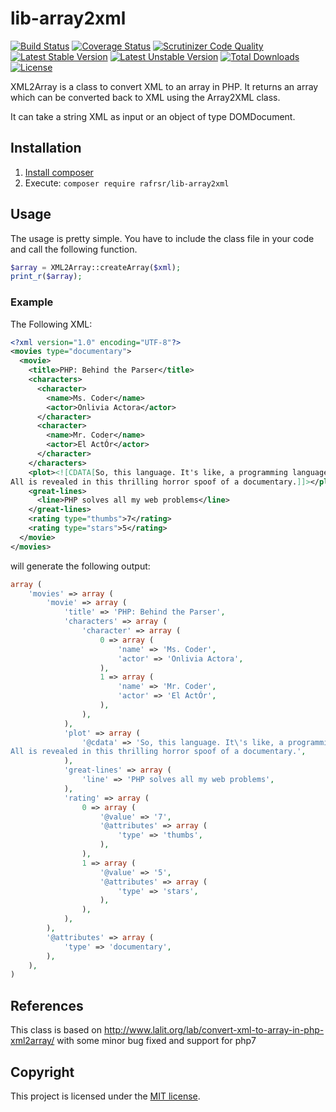 # lib-array2xml

[![Build Status](https://travis-ci.org/rafrsr/lib-array2xml.svg?branch=master)](https://travis-ci.org/rafrsr/lib-array2xml)
[![Coverage Status](https://coveralls.io/repos/github/rafrsr/lib-array2xml/badge.svg?branch=master)](https://coveralls.io/github/rafrsr/lib-array2xml?branch=master)
[![Scrutinizer Code Quality](https://scrutinizer-ci.com/g/rafrsr/lib-array2xml/badges/quality-score.png?b=master)](https://scrutinizer-ci.com/g/rafrsr/lib-array2xml/?branch=master)
[![Latest Stable Version](https://poser.pugx.org/rafrsr/lib-array2xml/version)](https://packagist.org/packages/rafrsr/lib-array2xml)
[![Latest Unstable Version](https://poser.pugx.org/rafrsr/lib-array2xml/v/unstable)](//packagist.org/packages/rafrsr/lib-array2xml)
[![Total Downloads](https://poser.pugx.org/rafrsr/lib-array2xml/downloads)](https://packagist.org/packages/rafrsr/lib-array2xml)
[![License](https://poser.pugx.org/rafrsr/lib-array2xml/license)](https://packagist.org/packages/rafrsr/lib-array2xml)

XML2Array is a class to convert XML to an array in PHP. It returns an array which can be converted back to XML using the Array2XML class.

It can take a string XML as input or an object of type DOMDocument.

## Installation

1. [Install composer](https://getcomposer.org/download/)
2. Execute: `composer require rafrsr/lib-array2xml`

## Usage

The usage is pretty simple. You have to include the class file in your code and call the following function.

````php
$array = XML2Array::createArray($xml);
print_r($array);
````

### Example

The Following XML:

````xml
<?xml version="1.0" encoding="UTF-8"?>
<movies type="documentary">
  <movie>
    <title>PHP: Behind the Parser</title>
    <characters>
      <character>
        <name>Ms. Coder</name>
        <actor>Onlivia Actora</actor>
      </character>
      <character>
        <name>Mr. Coder</name>
        <actor>El ActÓr</actor>
      </character>
    </characters>
    <plot><![CDATA[So, this language. It's like, a programming language. Or is it a scripting language? 
All is revealed in this thrilling horror spoof of a documentary.]]></plot>
    <great-lines>
      <line>PHP solves all my web problems</line>
    </great-lines>
    <rating type="thumbs">7</rating>
    <rating type="stars">5</rating>
  </movie>
</movies>
````

will generate the following output:

````php
array (
    'movies' => array (
        'movie' => array (
            'title' => 'PHP: Behind the Parser',
            'characters' => array (
                'character' => array (
                    0 => array (
                        'name' => 'Ms. Coder',
                        'actor' => 'Onlivia Actora',
                    ),
                    1 => array (
                        'name' => 'Mr. Coder',
                        'actor' => 'El ActÓr',
                    ),
                ),
            ),
            'plot' => array (
                '@cdata' => 'So, this language. It\'s like, a programming language. Or is it a scripting language? 
All is revealed in this thrilling horror spoof of a documentary.',
            ),
            'great-lines' => array (
                'line' => 'PHP solves all my web problems',
            ),
            'rating' => array (
                0 => array (
                    '@value' => '7',
                    '@attributes' => array (
                        'type' => 'thumbs',
                    ),
                ),
                1 => array (
                    '@value' => '5',
                    '@attributes' => array (
                        'type' => 'stars',
                    ),
                ),
            ),
        ),
        '@attributes' => array (
            'type' => 'documentary',
        ),
    ),
)
````

## References

This class is based on http://www.lalit.org/lab/convert-xml-to-array-in-php-xml2array/
with some minor bug fixed and support for php7

## Copyright

This project is licensed under the [MIT license](LICENSE).